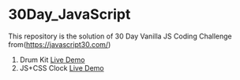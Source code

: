 # 30Day_JavaScript
This repository is the solution of 30 Day Vanilla JS Coding Challenge from(https://javascript30.com/)
1. Drum Kit [Live Demo](https://drum-kit.onrender.com)
2. JS+CSS Clock [Live Demo](https://js-and-css-clock.onrender.com)